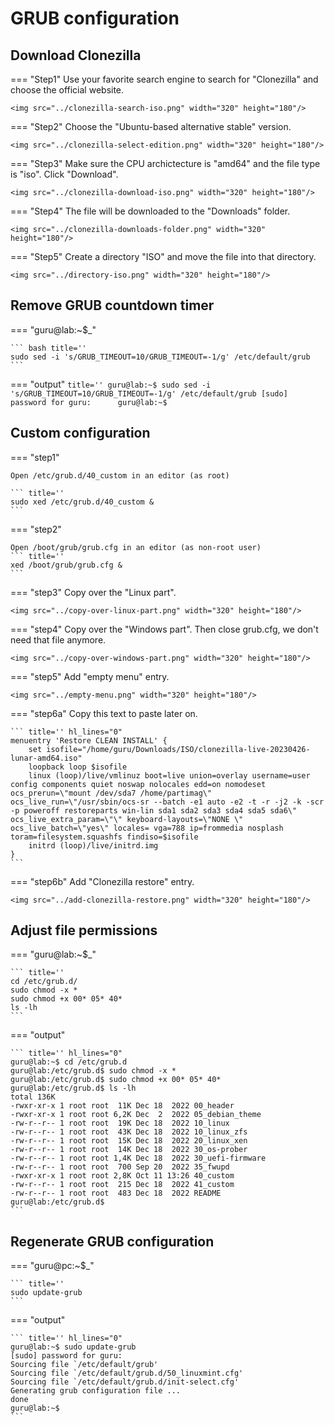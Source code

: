 # GRUB configuration

## Download Clonezilla

=== "Step1"
    Use your favorite search engine to search for "Clonezilla" and choose the official website.

    <img src="../clonezilla-search-iso.png" width="320" height="180"/>

=== "Step2"
    Choose the "Ubuntu-based alternative stable" version.

    <img src="../clonezilla-select-edition.png" width="320" height="180"/>

=== "Step3"
    Make sure the CPU archictecture is "amd64" and the file type is "iso". Click "Download".

    <img src="../clonezilla-download-iso.png" width="320" height="180"/>

=== "Step4"
    The file will be downloaded to the "Downloads" folder.

    <img src="../clonezilla-downloads-folder.png" width="320" height="180"/>

=== "Step5"
    Create a directory "ISO" and move the file into that directory.

    <img src="../directory-iso.png" width="320" height="180"/>

## Remove GRUB countdown timer

=== "guru@lab:~$_"

    ``` bash title=''
    sudo sed -i 's/GRUB_TIMEOUT=10/GRUB_TIMEOUT=-1/g' /etc/default/grub
    ```

=== "output"
    ``` title=''
    guru@lab:~$ sudo sed -i 's/GRUB_TIMEOUT=10/GRUB_TIMEOUT=-1/g' /etc/default/grub
    [sudo] password for guru:     
    guru@lab:~$ 
    ```

## Custom configuration

=== "step1"
    
    Open /etc/grub.d/40_custom in an editor (as root)

    ``` title=''
    sudo xed /etc/grub.d/40_custom &
    ```
=== "step2"
    
    Open /boot/grub/grub.cfg in an editor (as non-root user)
    ``` title=''
    xed /boot/grub/grub.cfg &
    ```
=== "step3"
    Copy over the "Linux part".
    
    <img src="../copy-over-linux-part.png" width="320" height="180"/>

=== "step4"
    Copy over the "Windows part". Then close grub.cfg, we don't need that file anymore.
    
    <img src="../copy-over-windows-part.png" width="320" height="180"/>

=== "step5"
    Add "empty menu" entry.
    
    <img src="../empty-menu.png" width="320" height="180"/>

=== "step6a"
    Copy this text to paste later on.
    
    ``` title='' hl_lines="0"
    menuentry 'Restore CLEAN INSTALL' {
        set isofile="/home/guru/Downloads/ISO/clonezilla-live-20230426-lunar-amd64.iso"
        loopback loop $isofile
        linux (loop)/live/vmlinuz boot=live union=overlay username=user config components quiet noswap nolocales edd=on nomodeset ocs_prerun=\"mount /dev/sda7 /home/partimag\" ocs_live_run=\"/usr/sbin/ocs-sr --batch -e1 auto -e2 -t -r -j2 -k -scr -p poweroff restoreparts win-lin sda1 sda2 sda3 sda4 sda5 sda6\" ocs_live_extra_param=\"\" keyboard-layouts=\"NONE \" ocs_live_batch=\"yes\" locales= vga=788 ip=frommedia nosplash toram=filesystem.squashfs findiso=$isofile
        initrd (loop)/live/initrd.img
    }
    ```

=== "step6b"
    Add "Clonezilla restore" entry.
    
    <img src="../add-clonezilla-restore.png" width="320" height="180"/>

## Adjust file permissions

=== "guru@lab:~$_"

    ``` title=''
    cd /etc/grub.d/
    sudo chmod -x *
    sudo chmod +x 00* 05* 40*
    ls -lh
    ```

=== "output"

    ``` title='' hl_lines="0"
    guru@lab:~$ cd /etc/grub.d
    guru@lab:/etc/grub.d$ sudo chmod -x *
    guru@lab:/etc/grub.d$ sudo chmod +x 00* 05* 40*
    guru@lab:/etc/grub.d$ ls -lh
    total 136K
    -rwxr-xr-x 1 root root  11K Dec 18  2022 00_header
    -rwxr-xr-x 1 root root 6,2K Dec  2  2022 05_debian_theme
    -rw-r--r-- 1 root root  19K Dec 18  2022 10_linux
    -rw-r--r-- 1 root root  43K Dec 18  2022 10_linux_zfs
    -rw-r--r-- 1 root root  15K Dec 18  2022 20_linux_xen
    -rw-r--r-- 1 root root  14K Dec 18  2022 30_os-prober
    -rw-r--r-- 1 root root 1,4K Dec 18  2022 30_uefi-firmware
    -rw-r--r-- 1 root root  700 Sep 20  2022 35_fwupd
    -rwxr-xr-x 1 root root 2,8K Oct 11 13:26 40_custom
    -rw-r--r-- 1 root root  215 Dec 18  2022 41_custom
    -rw-r--r-- 1 root root  483 Dec 18  2022 README
    guru@lab:/etc/grub.d$ 
    ```

## Regenerate GRUB configuration

=== "guru@pc:~$_"

    ``` title=''
    sudo update-grub
    ```

=== "output"
    
    ``` title='' hl_lines="0"
    guru@lab:~$ sudo update-grub
    [sudo] password for guru:     
    Sourcing file `/etc/default/grub'
    Sourcing file `/etc/default/grub.d/50_linuxmint.cfg'
    Sourcing file `/etc/default/grub.d/init-select.cfg'
    Generating grub configuration file ...
    done
    guru@lab:~$ 
    ```
